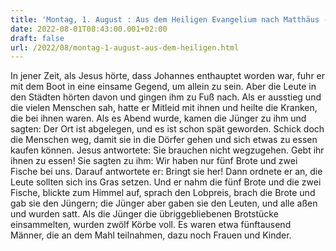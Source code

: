 ```yaml
---
title: 'Montag, 1. August : Aus dem Heiligen Evangelium nach Matthäus - Mt 14,13-21.'
date: 2022-08-01T08:43:00.001+02:00
draft: false
url: /2022/08/montag-1-august-aus-dem-heiligen.html
---
```


In jener Zeit, als Jesus hörte, dass Johannes enthauptet worden war, fuhr er mit dem Boot in eine einsame Gegend, um allein zu sein. Aber die Leute in den Städten hörten davon und gingen ihm zu Fuß nach. Als er ausstieg und die vielen Menschen sah, hatte er Mitleid mit ihnen und heilte die Kranken, die bei ihnen waren. Als es Abend wurde, kamen die Jünger zu ihm und sagten: Der Ort ist abgelegen, und es ist schon spät geworden. Schick doch die Menschen weg, damit sie in die Dörfer gehen und sich etwas zu essen kaufen können. Jesus antwortete: Sie brauchen nicht wegzugehen. Gebt ihr ihnen zu essen! Sie sagten zu ihm: Wir haben nur fünf Brote und zwei Fische bei uns. Darauf antwortete er: Bringt sie her! Dann ordnete er an, die Leute sollten sich ins Gras setzen. Und er nahm die fünf Brote und die zwei Fische, blickte zum Himmel auf, sprach den Lobpreis, brach die Brote und gab sie den Jüngern; die Jünger aber gaben sie den Leuten, und alle aßen und wurden satt. Als die Jünger die übriggebliebenen Brotstücke einsammelten, wurden zwölf Körbe voll. Es waren etwa fünftausend Männer, die an dem Mahl teilnahmen, dazu noch Frauen und Kinder.
